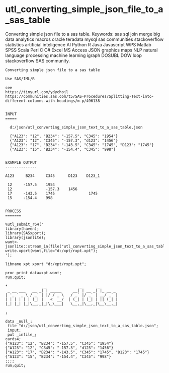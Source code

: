 # utl_converting_simple_json_file_to_a_sas_table
Converting simple json file to a sas table.  Keywords: sas sql join merge big data analytics macros oracle teradata mysql sas communities stackoverflow statistics artificial inteligence AI Python R Java Javascript WPS Matlab SPSS Scala Perl C C# Excel MS Access JSON graphics maps NLP natural language processing machine learning igraph DOSUBL DOW loop stackoverflow SAS community.

    Converting simple json file to a sas table

    Use SAS/IML/R

    see
    https://tinyurl.com/ydychojl
    https://communities.sas.com/t5/SAS-Procedures/Splitting-Text-into-different-columns-with-headings/m-p/496138


    INPUT
    =====

      d:/json/utl_converting_simple_json_text_to_a_sas_table.json

      {"A123": "12", "B234": "-157.5", "C345": "1954"}
      {"A123": "12", "C345": "-157.3", "d123": "1456"}
      {"A123": "17", "B234": "-143.5", "C345": "1745", "D123": "1745"}
      {"A123": "15", "B234": "-154.4", "C345": "998"}


    EXAMPLE OUTPUT
    --------------

    A123     B234     C345      D123    D123_1

     12     -157.5    1954
     12               -157.3    1456
     17     -143.5    1745               1745
     15     -154.4    998


    PROCESS
    =======

    %utl_submit_r64('
    library(haven);
    library(SASxport);
    library(jsonlite);
    want<-jsonlite::stream_in(file("utl_converting_simple_json_text_to_a_sas_table"));
    write.xport(want,file="d:/xpt/rxpt.xpt");
    ');

    libname xpt xport "d:/xpt/rxpt.xpt";

    proc print data=xpt.want;
    run;quit;

    *                _               _       _
     _ __ ___   __ _| | _____     __| | __ _| |_ __ _
    | '_ ` _ \ / _` | |/ / _ \   / _` |/ _` | __/ _` |
    | | | | | | (_| |   <  __/  | (_| | (_| | || (_| |
    |_| |_| |_|\__,_|_|\_\___|   \__,_|\__,_|\__\__,_|

    ;

    data _null_;
     file "d:/json/utl_converting_simple_json_text_to_a_sas_table.json";
     input;
     put _infile_;
    cards4;
    {"A123": "12", "B234": "-157.5", "C345": "1954"}
    {"A123": "12", "C345": "-157.3", "d123": "1456"}
    {"A123": "17", "B234": "-143.5", "C345": "1745", "D123": "1745"}
    {"A123": "15", "B234": "-154.4", "C345": "998"}
    ;;;;
    run;quit;

